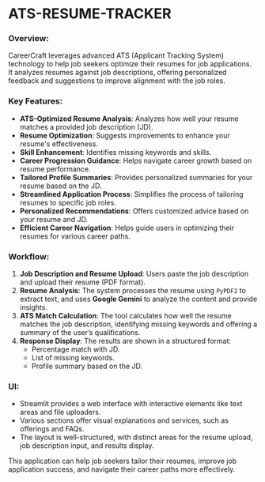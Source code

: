 # ATS-RESUME-TRACKER


### Overview:
CareerCraft leverages advanced ATS (Applicant Tracking System) technology to help job seekers optimize their resumes for job applications. It analyzes resumes against job descriptions, offering personalized feedback and suggestions to improve alignment with the job roles.

### Key Features:
- **ATS-Optimized Resume Analysis**: Analyzes how well your resume matches a provided job description (JD).
- **Resume Optimization**: Suggests improvements to enhance your resume's effectiveness.
- **Skill Enhancement**: Identifies missing keywords and skills.
- **Career Progression Guidance**: Helps navigate career growth based on resume performance.
- **Tailored Profile Summaries**: Provides personalized summaries for your resume based on the JD.
- **Streamlined Application Process**: Simplifies the process of tailoring resumes to specific job roles.
- **Personalized Recommendations**: Offers customized advice based on your resume and JD.
- **Efficient Career Navigation**: Helps guide users in optimizing their resumes for various career paths.

### Workflow:
1. **Job Description and Resume Upload**: Users paste the job description and upload their resume (PDF format).
2. **Resume Analysis**: The system processes the resume using `PyPDF2` to extract text, and uses **Google Gemini** to analyze the content and provide insights.
3. **ATS Match Calculation**: The tool calculates how well the resume matches the job description, identifying missing keywords and offering a summary of the user’s qualifications.
4. **Response Display**: The results are shown in a structured format:
   - Percentage match with JD.
   - List of missing keywords.
   - Profile summary based on the JD.

### UI:
- Streamlit provides a web interface with interactive elements like text areas and file uploaders.
- Various sections offer visual explanations and services, such as offerings and FAQs.
- The layout is well-structured, with distinct areas for the resume upload, job description input, and results display.

This application can help job seekers tailor their resumes, improve job application success, and navigate their career paths more effectively.
